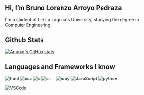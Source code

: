 ## Hi, I’m Bruno Lorenzo Arroyo Pedraza 

I'm a student of the La Laguna's University, studying the degree in Computer Engineering.

## Github Stats 

[![Anurag's GitHub stats](https://github-readme-stats.vercel.app/api?username=alu0101123677&count_private=true&show_icons=true&theme=gotham)](https://github.com/alu0101123677)

## Languages and Frameworks I know

![html](https://img.shields.io/badge/-html5-blue?style=plastic&logo=html5&logoColor=white)
![css](https://img.shields.io/badge/-css3-blue?style=plastic&logo=css3&logoColor=white)
![c](https://img.shields.io/badge/-C-blue?style=plastic&logo=c&logoColor=white)
![c++](https://img.shields.io/badge/-C++-blue?style=plastic&logo=c%2B%2B&logoColor=white)
![ruby](https://img.shields.io/badge/-ruby-E0115F?style=plastic&logo=ruby&logoColor=white)
![JavaScript](https://img.shields.io/badge/-javascript-blue?style=plastic&logo=javascript&logoColor=white)
![python](https://img.shields.io/badge/-Python-yellow?style=plastic&logo=python&logoColor=white)

![VSCode](https://img.shields.io/badge/-VSCode-007ACC?style=plastic&logo=visual-studio-code&logoColor=white)

